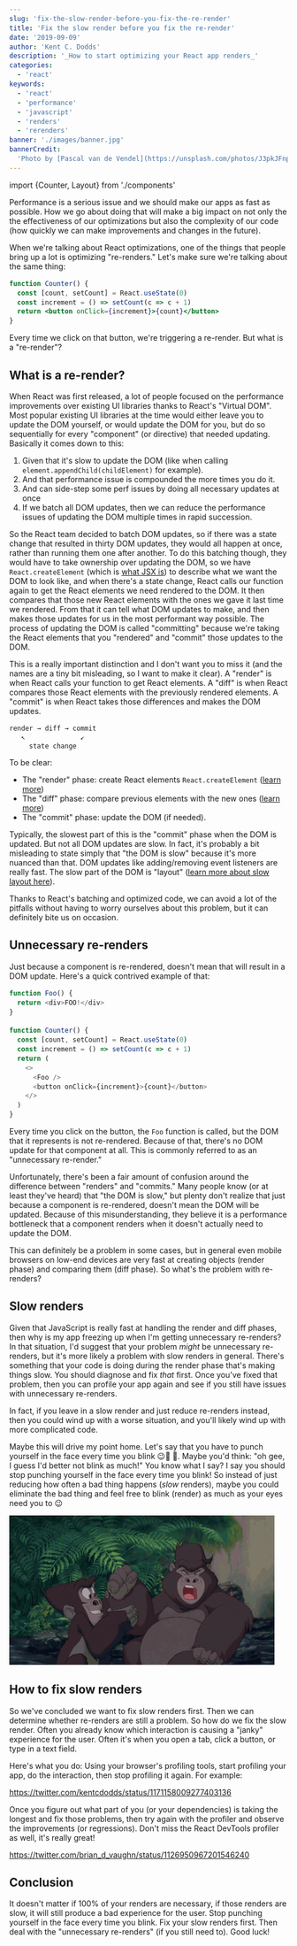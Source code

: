 ```yaml
---
slug: 'fix-the-slow-render-before-you-fix-the-re-render'
title: 'Fix the slow render before you fix the re-render'
date: '2019-09-09'
author: 'Kent C. Dodds'
description: '_How to start optimizing your React app renders_'
categories:
  - 'react'
keywords:
  - 'react'
  - 'performance'
  - 'javascript'
  - 'renders'
  - 'rerenders'
banner: './images/banner.jpg'
bannerCredit:
  'Photo by [Pascal van de Vendel](https://unsplash.com/photos/J3pkJFnpDkM)'
---
```


import {Counter, Layout} from './components'

Performance is a serious issue and we should make our apps as fast as possible.
How we go about doing that will make a big impact on not only the the
effectiveness of our optimizations but also the complexity of our code (how
quickly we can make improvements and changes in the future).

When we're talking about React optimizations, one of the things that people
bring up a lot is optimizing "re-renders." Let's make sure we're talking about
the same thing:

```jsx
function Counter() {
  const [count, setCount] = React.useState(0)
  const increment = () => setCount(c => c + 1)
  return <button onClick={increment}>{count}</button>
}
```

<Layout>
  <Counter />
</Layout>

Every time we click on that button, we're triggering a re-render. But what is a
"re-render"?

## What is a re-render?

When React was first released, a lot of people focused on the performance
improvements over existing UI libraries thanks to React's "Virtual DOM". Most
popular existing UI libraries at the time would either leave you to update the
DOM yourself, or would update the DOM for you, but do so sequentially for every
"component" (or directive) that needed updating. Basically it comes down to
this:

1. Given that it's slow to update the DOM (like when calling
   `element.appendChild(childElement)` for example).
2. And that performance issue is compounded the more times you do it.
3. And can side-step some perf issues by doing all necessary updates at once
4. If we batch all DOM updates, then we can reduce the performance issues of
   updating the DOM multiple times in rapid succession.

So the React team decided to batch DOM updates, so if there was a state change
that resulted in thirty DOM updates, they would all happen at once, rather than
running them one after another. To do this batching though, they would have to
take ownership over updating the DOM, so we have `React.createElement` (which is
[what JSX is](/blog/what-is-jsx)) to describe what we want the DOM to look like,
and when there's a state change, React calls our function again to get the React
elements we need rendered to the DOM. It then compares that those new React
elements with the ones we gave it last time we rendered. From that it can tell
what DOM updates to make, and then makes those updates for us in the most
performant way possible. The process of updating the DOM is called "committing"
because we're taking the React elements that you "rendered" and "commit" those
updates to the DOM.

This is a really important distinction and I don't want you to miss it (and the
names are a tiny bit misleading, so I want to make it clear). A "render" is when
React calls your function to get React elements. A "diff" is when React compares
those React elements with the previously rendered elements. A "commit" is when
React takes those differences and makes the DOM updates.

```
render → diff → commit
   ↖              ↙
     state change
```

To be clear:

- The "render" phase: create React elements `React.createElement`
  ([learn more](/blog/what-is-jsx))
- The "diff" phase: compare previous elements with the new ones
  ([learn more](/blog/optimize-react-re-renders))
- The "commit" phase: update the DOM (if needed).

Typically, the slowest part of this is the "commit" phase when the DOM is
updated. But not all DOM updates are slow. In fact, it's probably a bit
misleading to state simply that "the DOM is slow" because it's more nuanced than
that. DOM updates like adding/removing event listeners are really fast. The slow
part of the DOM is "layout"
([learn more about slow layout here](https://www.youtube.com/watch?v=3bc71-xzoWA)).

Thanks to React's batching and optimized code, we can avoid a lot of the
pitfalls without having to worry ourselves about this problem, but it can
definitely bite us on occasion.

## Unnecessary re-renders

Just because a component is re-rendered, doesn't mean that will result in a DOM
update. Here's a quick contrived example of that:

```javascript
function Foo() {
  return <div>FOO!</div>
}

function Counter() {
  const [count, setCount] = React.useState(0)
  const increment = () => setCount(c => c + 1)
  return (
    <>
      <Foo />
      <button onClick={increment}>{count}</button>
    </>
  )
}
```

Every time you click on the button, the `Foo` function is called, but the DOM
that it represents is not re-rendered. Because of that, there's no DOM update
for that component at all. This is commonly referred to as an "unnecessary
re-render."

Unfortunately, there's been a fair amount of confusion around the difference
between "renders" and "commits." Many people know (or at least they've heard)
that "the DOM is slow," but plenty don't realize that just because a component
is re-rendered, doesn't mean the DOM will be updated. Because of this
misunderstanding, they believe it is a performance bottleneck that a component
renders when it doesn't actually need to update the DOM.

This can definitely be a problem in some cases, but in general even mobile
browsers on low-end devices are very fast at creating objects (render phase) and
comparing them (diff phase). So what's the problem with re-renders?

## Slow renders

Given that JavaScript is really fast at handling the render and diff phases,
then why is my app freezing up when I'm getting unnecessary re-renders? In that
situation, I'd suggest that your problem _might_ be unnecessary re-renders, but
it's more likely a problem with slow renders in general. There's something that
your code is doing during the render phase that's making things slow. You
should diagnose and fix _that_ first. Once you've fixed that problem, then you
can profile your app again and see if you still have issues with unnecessary
re-renders.

In fact, if you leave in a slow render and just reduce re-renders instead, then
you could wind up with a worse situation, and you'll likely wind up with more
complicated code.

Maybe this will drive my point home. Let's say that you have to punch yourself
in the face every time you blink 😉🤛 🥴. Maybe you'd think: "oh gee, I guess
I'd better not blink as much!" You know what I say? I say you should stop
punching yourself in the face every time you blink! So instead of just reducing
how often a bad thing happens (_slow_ renders), maybe you could eliminate the
bad thing and feel free to blink (render) as much as your eyes need you to 😉

![stop hitting yourself](./images/stop-hitting-yourself.gif)

## How to fix slow renders

So we've concluded we want to fix slow renders first. Then we can determine
whether re-renders are still a problem. So how do we fix the slow render. Often
you already know which interaction is causing a "janky" experience for the user.
Often it's when you open a tab, click a button, or type in a text field.

Here's what you do: Using your browser's profiling tools, start profiling your
app, do the interaction, then stop profiling it again. For example:

https://twitter.com/kentcdodds/status/1171158009277403136

Once you figure out what part of you (or your dependencies) is taking the
longest and fix those problems, then try again with the profiler and observe the
improvements (or regressions). Don't miss the React DevTools profiler as well,
it's really great!

https://twitter.com/brian_d_vaughn/status/1126950967201546240

## Conclusion

It doesn't matter if 100% of your renders are necessary, if those renders are
slow, it will still produce a bad experience for the user. Stop punching
yourself in the face every time you blink. Fix your slow renders first. Then
deal with the "unnecessary re-renders" (if you still need to). Good luck!
